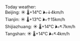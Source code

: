 Today weather:  
Beijing: ☀️   🌡️+14°C 🌬️↓4km/h  
Tianjin: ☀️   🌡️+13°C 🌬️↑15km/h  
Shijiazhuang: ☀️   🌡️+14°C 🌬️↖7km/h  
Tangshan: ☀️   🌡️+14°C 🌬️↖4km/h  
